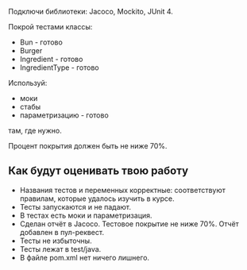 Подключи библиотеки: Jacoco, Mockito, JUnit 4.

Покрой тестами классы:
* Bun - готово
* Burger
* Ingredient - готово
* IngredientType - готово

Используй:
* моки
* стабы
* параметризацию - готово

там, где нужно.

Процент покрытия должен быть не ниже 70%.


<h2> Как будут оценивать твою работу </h2>

* Названия тестов и переменных корректные: соответствуют правилам, которые удалось изучить в курсе.
* Тесты запускаются и не падают.
* В тестах есть моки и параметризация.
* Сделан отчёт в Jacoco. Тестовое покрытие не ниже 70%. Отчёт добавлен в пул-реквест.
* Тесты не избыточны.
* Тесты лежат в test/java.
* В файле pom.xml нет ничего лишнего.